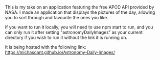 This is my take on an application featuring the free APOD API provided by NASA. I made an application that displays the pictures of the day, allowing you to sort through and favourite the ones you like.
 
If you want to run it locally, you will need to use npm start to run, and you can only run it after setting "astronomyDailyImages" as your current directory if you wish to run it without the link it is running on.

It is being hosted with the following link:  https://michascant.github.io/Astronomy-Daily-Images/
